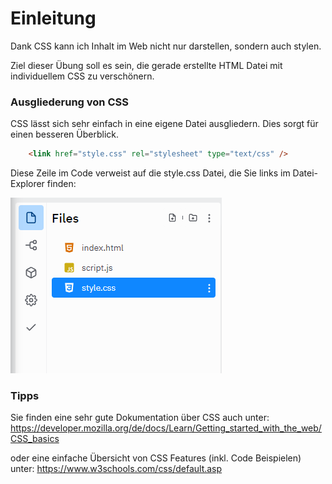 # Einleitung

Dank CSS kann ich Inhalt im Web nicht nur darstellen, sondern auch stylen. 

Ziel dieser Übung soll es sein, die gerade erstellte HTML Datei mit individuellem CSS zu verschönern.

### Ausgliederung von CSS
CSS lässt sich sehr einfach in eine eigene Datei ausgliedern. Dies sorgt für einen besseren Überblick.

~~~html
    <link href="style.css" rel="stylesheet" type="text/css" />
~~~

Diese Zeile im Code verweist auf die style.css Datei, die Sie links im Datei-Explorer finden:

![img.png](img/findCSS.png)


### Tipps

Sie finden eine sehr gute Dokumentation über CSS auch unter:
https://developer.mozilla.org/de/docs/Learn/Getting_started_with_the_web/CSS_basics

oder eine einfache Übersicht von CSS Features (inkl. Code Beispielen) unter:
https://www.w3schools.com/css/default.asp